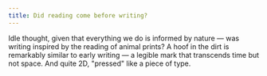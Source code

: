 ```yaml
---
title: Did reading come before writing?
---
```


Idle thought, given that everything we do is informed by nature — was writing inspired by the reading of animal prints? A hoof in the dirt is remarkably similar to early writing — a legible mark that transcends time but not space. And quite 2D, "pressed" like a piece of type.